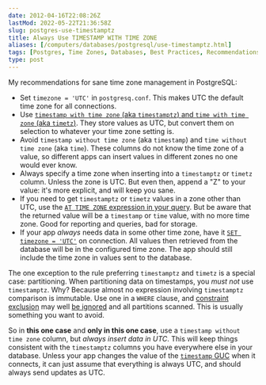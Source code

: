 ```yaml
--- 
date: 2012-04-16T22:08:26Z
lastMod: 2022-05-22T21:36:58Z
slug: postgres-use-timestamptz
title: Always Use TIMESTAMP WITH TIME ZONE
aliases: [/computers/databases/postgresql/use-timestamptz.html]
tags: [Postgres, Time Zones, Databases, Best Practices, Recommendations]
type: post
---
```


My recommendations for sane time zone management in PostgreSQL:

-   Set `timezone = 'UTC'` in `postgresq.conf`. This makes UTC the default time
    zone for all connections.
-   Use [`timestamp with time zone` (aka `timestamptz`) and
    `time with time zone` (aka `timetz`)]. They store values as UTC, but convert
    them on selection to whatever your time zone setting is.
-   Avoid `timestamp without time zone` (aka `timestamp`) and
    `time without time zone` (aka `time`). These columns do not know the time
    zone of a value, so different apps can insert values in different zones no
    one would ever know.
-   Always specify a time zone when inserting into a `timestamptz` or `timetz`
    column. Unless the zone is UTC. But even then, append a "Z" to your value:
    it's more explicit, and will keep you sane.
-   If you need to get `timestamptz` or `timetz` values in a zone other than
    UTC, use the [`AT TIME ZONE` expression in your query]. But be aware that
    the returned value will be a `timestamp` or `time` value, with no more time
    zone. Good for reporting and queries, bad for storage.
-   If your app *always* needs data in some other time zone, have it
    [`SET timezone = 'UTC'`] on connection. All values then retrieved from the
    database will be in the configured time zone. The app should still include
    the time zone in values sent to the database.

The one exception to the rule preferring `timestamptz` and `timetz` is a special
case: partitioning. When partitioning data on timestamps, you *must not* use
`timestamptz`. Why? Because almost no expression involving `timestamptz`
comparison is immutable. Use one in a `WHERE` clause, and [constraint exclusion]
may well [be ignored] and all partitions scanned. This is usually something you
want to avoid.

So in **this one case** and **only in this one case**, use a
`timestamp without time zone` column, but *always insert data in UTC*. This will
keep things consistent with the `timestamptz` columns you have everywhere else
in your database. Unless your app changes the value of the [`timestamp`
GUC][`SET timezone = 'UTC'`] when it connects, it can just assume that
everything is always UTC, and should always send updates as UTC.

  [`timestamp with time zone` (aka `timestamptz`) and `time with time zone` (aka `timetz`)]: https://www.postgresql.org/docs/current/datatype-datetime.html
  [`AT TIME ZONE` expression in your query]: https://www.postgresql.org/docs/current/functions-datetime.html#FUNCTIONS-DATETIME-ZONECONVERT
  [`SET timezone = 'UTC'`]: https://www.postgresql.org/docs/9.1/static/runtime-config-client.html#GUC-TIMEZONE
  [constraint exclusion]: https://www.postgresql.org/docs/9.1/static/ddl-partitioning.html#DDL-PARTITIONING-CONSTRAINT-EXCLUSION
  [be ignored]: https://web.archive.org/web/20160321063108/http://comments.gmane.org/gmane.comp.db.postgresql.performance/29681

